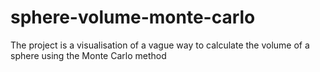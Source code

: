 # sphere-volume-monte-carlo
The project is a visualisation of a vague way to calculate the volume of a sphere using the Monte Carlo method
